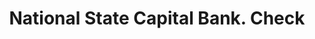 ---
doi: 10.7916/D8FB6F1M
date_other: '1880'
date_other_textual: 1880-1889
form: printed ephemera
genre:
- Checks (bank checks)
name:
- National State Capital Bank
object_in_context_url: https://biggert.cul.columbia.edu/items/view/ave_biggert_00770
subject_hierarchical_geographic:
- Concord, New Hampshire, United States
subject_name:
- National State Capital Bank
title: National State Capital Bank. Check
sort_title: National State Capital Bank. Check
call_number: ave_biggert_00770
coordinates:
- 43.20666666666667,-71.53805555555556
pid: ave_biggert_00770
identifiers: ave_biggert_00770
thumbnail: https://derivativo-3.library.columbia.edu/iiif/2/ldpd:345466/full/!256,256/0/native.jpg
permalink: /biggert/ave_biggert_00770/
layout: iiif-image-page
---